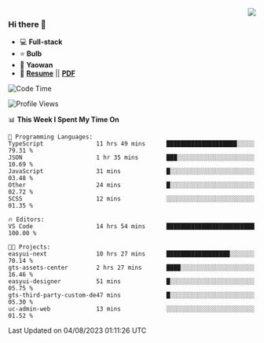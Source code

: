 <img align="right" src="https://github-readme-stats.vercel.app/api?username=LolipopJ&show_icons=true&count_private=true&hide_title=true&include_all_commits=true&theme=vue">

### Hi there 👋

- :computer: **Full-stack**
- :star: **Bulb**
- :pill: **Yaowan**
- :milky_way: [**Resume**](https://lolipopj.github.io/resume/) || [**PDF**](https://cdn.jsdelivr.net/gh/lolipopj/resume/export/resume-en.pdf)

<!--START_SECTION:waka-->
![Code Time](http://img.shields.io/badge/Code%20Time-1%2C525%20hrs%2026%20mins-blue)

![Profile Views](http://img.shields.io/badge/Profile%20Views-1-blue)

📊 **This Week I Spent My Time On** 

```text
💬 Programming Languages: 
TypeScript               11 hrs 49 mins      ████████████████████░░░░░   79.31 % 
JSON                     1 hr 35 mins        ███░░░░░░░░░░░░░░░░░░░░░░   10.69 % 
JavaScript               31 mins             █░░░░░░░░░░░░░░░░░░░░░░░░   03.48 % 
Other                    24 mins             █░░░░░░░░░░░░░░░░░░░░░░░░   02.72 % 
SCSS                     12 mins             ░░░░░░░░░░░░░░░░░░░░░░░░░   01.35 % 

🔥 Editors: 
VS Code                  14 hrs 54 mins      █████████████████████████   100.00 % 

🐱‍💻 Projects: 
easyui-next              10 hrs 27 mins      ██████████████████░░░░░░░   70.14 % 
gts-assets-center        2 hrs 27 mins       ████░░░░░░░░░░░░░░░░░░░░░   16.46 % 
easyui-designer          51 mins             █░░░░░░░░░░░░░░░░░░░░░░░░   05.75 % 
gts-third-party-custom-de47 mins             █░░░░░░░░░░░░░░░░░░░░░░░░   05.30 % 
uc-admin-web             13 mins             ░░░░░░░░░░░░░░░░░░░░░░░░░   01.52 % 
```


 Last Updated on 04/08/2023 01:11:26 UTC
<!--END_SECTION:waka-->

